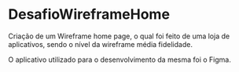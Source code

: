# DesafioWireframeHome
Criação de um Wireframe home page, o qual foi feito de uma loja de aplicativos, sendo o nível da wireframe média fidelidade.

O aplicativo utilizado para o desenvolvimento da mesma foi o Figma.
